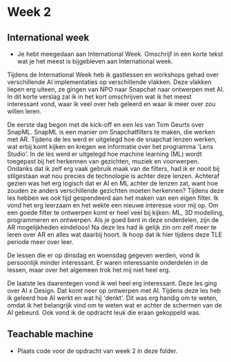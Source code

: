 # Week 2

## International week

- Je hebt meegedaan aan International Week. Omschrijf in een korte tekst wat je het meest is bijgebleven aan International week.

Tijdens de International Week heb ik gastlessen en workshops gehad over verschillende AI implementaties op verschillende vlakken. Deze vlakken liepen erg uiteen, ze gingen van NPO naar Snapchat naar ontwerpen met AI. In dit korte verslag zal ik in het kort omschrijven wat ik het meest interessant vond, waar ik veel over heb geleerd en waar ik meer over zou willen leren. 

De eerste dag begon met de kick-off en een les van Tom Geurts over SnapML. SnapML is een manier om Snapchatfilters te maken, die werken met AR. Tijdens de les werd er uitgelegd hoe de snapchat lenzen werken, wat erbij komt kijken en kregen we informatie over het programma 'Lens Studio'. In de les werd er uitgelegd hoe machine learning (ML) wordt toegepast bij het herkennen van gezichten, muziek en voorwerpen. Ondanks dat ik zelf erg vaak gebruik maak van de filters, had ik er nooit bij stilgestaan wat nou precies de technologie is achter deze lenzen. 
Achteraf gezien was het erg logisch dat er AI en ML achter de lenzen zat, want hoe zouden ze anders verschillende gezichten moeten herkennen?
Tijdens deze les hebben we ook tijd gespendeerd aan het maken van een eigen filter. Ik vond het erg leerzaam en het wekte een nieuwe interesse voor mij op. Om een goede filter te ontwerpen komt er heel veel bij kijken: ML, 3D modelling, programmeren en ontwerpen. Als je goed bent in deze onderdelen, zijn de AR mogelijkheden eindeloos!
Na deze les had ik gelijk zin om zelf meer te leren over AR en alles wat daarbij hoort. Ik hoop dat ik hier tijdens deze TLE periode  meer over leer. 

De lessen die er op dinsdag en woensdag gegeven werden, vond ik persoonlijk minder interessant. Er waren interessante onderdelen in de lessen, maar over het algemeen trok het mij niet heel erg. 

De laatste les daarentegen vond ik wel heel erg interessant. Deze les ging over AI x Design. Dat komt neer op ontwerpen met AI. Tijdens deze les heb ik geleerd hoe AI werkt en wat hij 'denkt'. Dit was erg handig om te weten, omdat ik het belangrijk vind om te weten wat er achter de schermen van de AI gebeurd. Ook vond ik de opdracht leuk die eraan gekoppeld was. 

## Teachable machine

- Plaats code voor de opdracht van week 2 in deze folder.